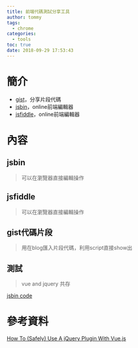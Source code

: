 ```yaml
---
title: 前端代碼測試分享工具
author: tommy
tags:
  - chrome
categories:
  - tools
toc: true
date: 2018-09-29 17:53:43
---
```


# 簡介

- [gist](gist.github.com/yudady)，分享片段代碼
- [jsbin](http://jsbin.com/pekifah/11/edit?html,js,console,output)，online前端編輯器
- [jsfiddle](https://jsfiddle.net)，online前端編輯器


<!--more-->
# 內容


## jsbin
> 可以在瀏覽器直接編輯操作

## jsfiddle
> 可以在瀏覽器直接編輯操作

## gist代碼片段
> 用在blog匯入片段代碼，利用script直接show出



## 測試
> vue and jquery 共存

[jsbin code](http://jsbin.com/pekifah/edit?html,js,output)


<script src="https://gist.github.com/yudady/618423c832579df93486be1a5ae8dce3.js"></script>


# 參考資料

[How To (Safely) Use A jQuery Plugin With Vue.js](https://vuejsdevelopers.com/2017/05/20/vue-js-safely-jquery-plugin/?jsdojo_id=revue_sjp&utm_campaign=Vue.js%20Developers&utm_medium=email&utm_source=Revue%20newsletter)

